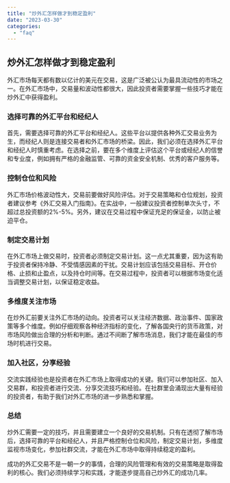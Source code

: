 ```yaml
---
title: "炒外汇怎样做才到稳定盈利"
date: "2023-03-30"
categories: 
  - "faq"
---
```


## 炒外汇怎样做才到稳定盈利

外汇市场每天都有数以亿计的美元在交易，这是广泛被公认为最具流动性的市场之一。在外汇市场中，交易量和波动性都很大，因此投资者需要掌握一些技巧才能在炒外汇中获得盈利。

### 选择可靠的外汇平台和经纪人

首先，需要选择可靠的外汇平台和经纪人。这些平台以提供各种外汇交易业务为生，而经纪人则是连接交易者和外汇市场的桥梁。因此，我们必须在选择外汇平台和经纪人时慎重考虑。在选择之前，要在多个维度上评估这个平台或经纪人的信誉和专业度，例如拥有严格的金融监管、可靠的资金安全机制、优秀的客户服务等。

### 控制仓位和风险

外汇市场价格波动性大，交易前要做好风险评估。对于交易策略和仓位规划，投资者建议参考《外汇交易入门指南》。在实战中，一般建议投资者控制单次头寸，不超过总投资额的2%-5%。另外，建议在交易过程中保证充足的保证金，以防止被迫平仓。

### 制定交易计划

在外汇市场上做交易时，投资者必须制定交易计划。这一点尤其重要，因为这有助于投资者保持冷静、不受情感因素的干扰。交易计划应该包括交易目标、开仓价格、止损和止盈点，以及持仓时间等。在交易过程中，投资者可以根据市场变化适当调整交易计划，以保证稳定收益。

### 多维度关注市场

在炒外汇前要关注外汇市场的动向。投资者可以关注经济数据、政治事件、国家政策等多个维度。例如仔细观察各种经济指标的变化，了解各国央行的货币政策，对市场风险做出合理的分析和判断。通过不间断了解市场消息，我们才能在最佳的市场时机进行交易。

### 加入社区，分享经验

交流实践经验也是投资者在外汇市场上取得成功的关键。我们可以参加社区、加入交易群，和投资者进行交流、分享交流技巧和经验。在社群里会涌现出大量有经验的投资者，有助于我们对外汇市场的进一步熟悉和掌握。

### 总结

炒外汇需要一定的技巧，并且需要建立一个良好的交易机制。只有在透彻了解市场后，选择可靠的平台和经纪人，并且严格控制仓位和风险，制定交易计划，多维度监视市场变化，参加社群交流，才能在外汇市场中取得持续稳定的盈利。

成功的外汇交易不是一朝一夕的事情，合理的风险管理和有效的交易策略是取得盈利的核心。我们必须持续学习和实践，才能逐步提高自己炒外汇的成功几率。
